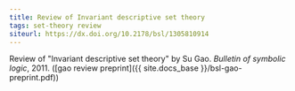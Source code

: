 ```yaml
---
title: Review of Invariant descriptive set theory
tags: set-theory review
siteurl: https://dx.doi.org/10.2178/bsl/1305810914
---
```


Review of "Invariant descriptive set theory" by Su Gao. *Bulletin of symbolic logic*, 2011. ([gao review preprint]({{ site.docs_base }}/bsl-gao-preprint.pdf))
